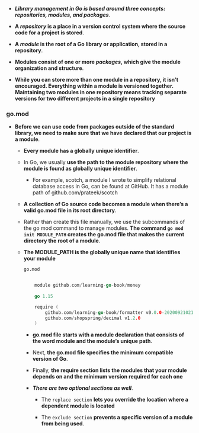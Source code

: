 
- ***Library management in Go is based around three concepts: **repositories**, **modules**, and **packages*****. 

- **A ***repository*** is a place in a version control system where the source code for a project is stored**. 

- **A ***module*** is the root of a Go library or application, stored in a repository**. 

- **Modules consist of one or more ***packages***, which give the module organization and structure**.
  
- **While you can store more than one module in a repository, it isn’t encouraged. Everything within a module is versioned together. Maintaining two modules in one repository means tracking separate versions for two different projects in a single repository**

### go.mod

- **Before we can use code from packages outside of the standard library, we need to make sure that we have declared that our project is a module**. 

  - **Every module has a globally unique identifier**.

  - In Go, we usually **use the path to the module repository where the module is found as globally unique identifier**. 
    
    - For example, scotch, a module I wrote to simplify relational database access in Go, can be found at GitHub. It has a module path of github.com/prateek/scotch

  - **A collection of Go source code becomes a module when there’s a valid go.mod file in its root directory**. 

  - Rather than create this file manually, we use the subcommands of the go mod command to manage modules. **The command ```go mod init MODULE_PATH``` creates the go.mod file that makes the current directory the root of a module**. 

  - **The MODULE_PATH is the globally unique name that identifies your module**

    ```go.mod```

    ```go
        
        module github.com/learning-go-book/money
        
        go 1.15

        require (
            github.com/learning-go-book/formatter v0.0.0-20200921021027-5abc380940ae
            github.com/shopspring/decimal v1.2.0
        )
    ```
    - **go.mod file starts with a module declaration that consists of the word module and the module’s unique path**. 
    
    - Next, **the go.mod file specifies the minimum compatible version of Go**. 
    
    - Finally, **the require section lists the modules that your module depends on and the minimum version required for each one**
    
    - ***There are ***two optional sections*** as well***. 
    
      - The ```replace section``` **lets you override the location where a dependent module is located**
      
      - The ```exclude section``` **prevents a specific version of a module from being used**.